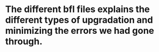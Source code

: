 # The different bfl files explains the different types of upgradation and minimizing the errors we had gone through.
# 
